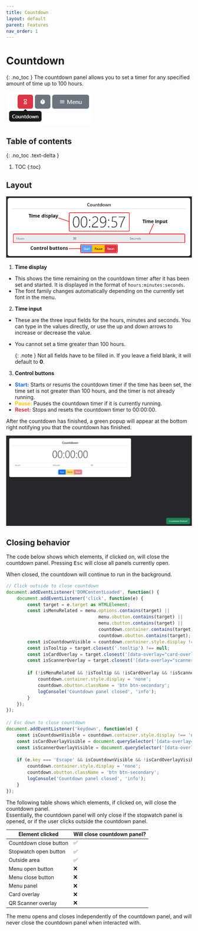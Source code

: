 ```yaml
---
title: Countdown
layout: default
parent: Features
nav_order: 1
---
```

# Countdown
{: .no_toc }
The countdown panel allows you to set a timer for any specified amount of time up to 100 hours.

![A screenshot of the countdown panel item, highlighted in red and with a tooltip showing with the text "Countdown"](/assets/images/docs-Features/countdown/panelitem.png)

## Table of contents
{: .no_toc .text-delta }
1. TOC
{:toc}

## Layout
![A screenshot of the countdown panel. The time remaining shown is 29 minutes and 57 seconds. The countdown timer is set to 30 minutes and is enabled.](/assets/images/docs-Features/countdown/countdown.png)

1. **Time display**
 - This shows the time remaining on the countdown timer after it has been set and started. It is displayed in the format of `hours:minutes:seconds`.
 - The font family changes automatically depending on the currently set font in the menu.

2. **Time input**
 - These are the three input fields for the hours, minutes and seconds. You can type in the values directly, or use the up and down arrows to increase or decrease the value.
 - You cannot set a time greater than 100 hours.

    {: .note }
    Not all fields have to be filled in. If you leave a field blank, it will default to **0**.

3. **Control buttons**
 - <span style="color: #0d6efd;">**Start:**</span> Starts or resums the countdown timer if the time has been set, the time set is not greater than 100 hours, and the timer is not already running.
 - <span style="color: #ffc107;">**Pause:**</span> Pauses the countdown timer if it is currently running.
 - <span style="color: #dc3545;">**Reset:**</span> Stops and resets the countdown timer to 00:00:00.

After the countdown has finished, a green popup will appear at the bottom right notifying you that the countdown has finished.

![A screenshot of the page with a green toast notification at the bottom right with the text "Countdown finished!"](/assets/images/docs-Features/countdown/toast.png)

## Closing behavior
The code below shows which elements, if clicked on, will close the countdown panel. Pressing <kbd>Esc</kbd> will close all panels currently open.

When closed, the countdown will continue to run in the background.

```ts
// Click outside to close countdown
document.addEventListener('DOMContentLoaded', function() {
    document.addEventListener('click', function(e) {
        const target = e.target as HTMLElement;
        const isMenuRelated = menu.options.contains(target) || 
                                   menu.obutton.contains(target) || 
                                   menu.cbutton.contains(target) || 
                                   countdown.container.contains(target) || 
                                   countdown.obutton.contains(target);
        const isCountdownVisible = countdown.container.style.display !== 'none';
        const isTooltip = target.closest('.tooltip') !== null;
        const isCardOverlay = target.closest('[data-overlay="card-overlay"]') !== null;
        const isScannerOverlay = target.closest('[data-overlay="scanner-overlay"]') !== null;

        if (!isMenuRelated && !isTooltip && !isCardOverlay && !isScannerOverlay && isCountdownVisible) {
            countdown.container.style.display = 'none';
            countdown.obutton.className = 'btn btn-secondary';
            logConsole('Countdown panel closed', 'info');
        }
    });
});

// Esc down to close countdown
document.addEventListener('keydown', function(e) {
    const isCountdownVisible = countdown.container.style.display !== 'none';
    const isCardOverlayVisible = document.querySelector('[data-overlay="card-overlay"]') !== null;
    const isScannerOverlayVisible = document.querySelector('[data-overlay="scanner-overlay"]') !== null;

    if (e.key === 'Escape' && isCountdownVisible && !isCardOverlayVisible && !isScannerOverlayVisible) {
        countdown.container.style.display = 'none';
        countdown.obutton.className = 'btn btn-secondary';
        logConsole('Countdown panel closed', 'info');
    }
});
```
The following table shows which elements, if clicked on, will close the countdown panel.  
Essentially, the countdown panel will only close if the stopwatch panel is opened, or if the user clicks outside the countdown panel.

| Element clicked | Will close countdown panel? |
| --- | --- |
| Countdown close button | ✅ |
| Stopwatch open button | ✅ |
| Outside area | ✅ |
| Menu open button | ❌ |
| Menu close button | ❌ |
| Menu panel | ❌ |
| Card overlay | ❌ |
| QR Scanner overlay | ❌ |

The menu opens and closes independently of the countdown panel, and will never close the countdown panel when interacted with.